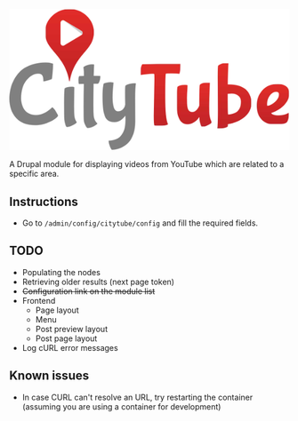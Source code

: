 ![CityTube Logo](citytube_logo.svg) 

A Drupal module for displaying videos from YouTube which are related to a specific area.

## Instructions

- Go to `/admin/config/citytube/config` and fill the required fields.

## TODO
 
- Populating the nodes
- Retrieving older results (next page token)
- ~~Configuration link on the module list~~
- Frontend
  - Page layout
  - Menu
  - Post preview layout
  - Post page layout
- Log cURL error messages

## Known issues

- In case CURL can't resolve an URL, try restarting the container (assuming you are using a container for development) 
